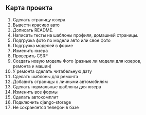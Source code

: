 ## Карта проекта   
1. Сделать страницу юзера.
2. Вывести красиво авто
3. Дописать README.
4. Написать тесты на шаблоны профиля, домашней страницы.
5. Подгрузка фото по модели авто или свое фото
6. Подгрузка моделей в форме
7. Изменить юзера
8. Проверить CSRF
9. Создать новую модель Фото (разные ли модели для юзеров, ремонта и машин)
10. У ремонта сделать читабельную дату
11. Сделать шаблоны для ремонта
12. Добавить страницы с личными автомобилям
15. Сделать нормальные шаблоны для юзера
16. Изменить все формы 
17. Сделать автокомплит
18. Подключить django-storage
19. Не сохраняется телефон в базе